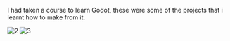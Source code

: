 I had taken a course to learn Godot, these were some of the projects that i learnt how to make from it.

![2](https://github.com/RXDG14/Godot_mini-project-demos/assets/54236165/333679b5-ad71-4643-baf9-3ddd72ca2d71)
![3](https://github.com/RXDG14/Godot_mini-project-demos/assets/54236165/6562335d-2248-4c48-bdd3-6ceed12e90b0)


